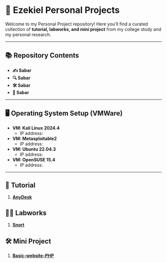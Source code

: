 # 🔐 Ezekiel Personal Projects

Welcome to my Personal Project repository! Here you’ll find a curated collection of **tutorial, labworks, and mini project** from my college study and my personal research.

---

## 📚 Repository Contents

- **✍️ Sabar**  
- **🔍 Sabar**  
- **🛠️ Sabar**  
- **📖 Sabar**  

---

## 🖥️ Operating System Setup (VMWare)
- **VM: Kali Linux 2024.4**
    - IP address: 
- **VM: Metasploitable2**
    - IP address: 
- **VM: Ubuntu 22.04.3**
    - IP address: 
- **VM: OpenSUSE 15.4**
    - IP address:

---

## 🧪 Tutorial

1. **[AnyDesk](https://github.com/Kiellu4/My-Project/tree/main/1-Tutorial/Anydesk)**  

## ✍🏽 Labworks

1. **[Snort](https://github.com/Kiellu4/My-Project/tree/main/2-Labwork/Snort)**  

## 🛠️ Mini Project

1. **[Basic-website-PHP](https://github.com/Kiellu4/My-Project/tree/main/3-Mini-Project/Basic-website-PHP)**  
 

